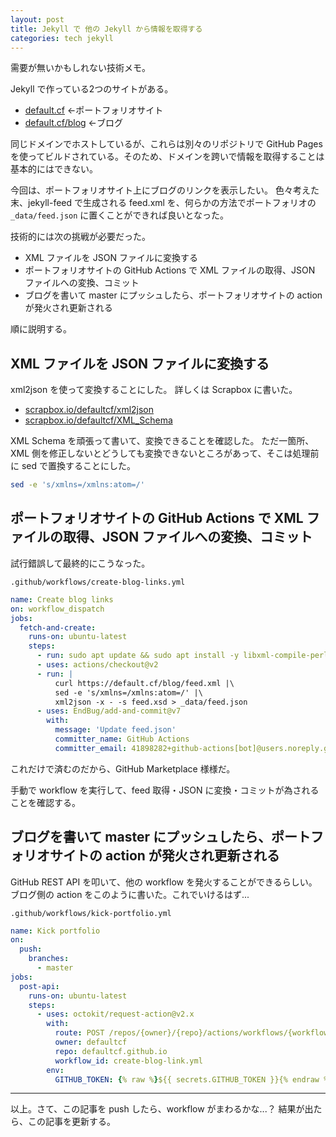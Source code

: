 ```yaml
---
layout: post
title: Jekyll で 他の Jekyll から情報を取得する
categories: tech jekyll
---
```


需要が無いかもしれない技術メモ。

Jekyll で作っている2つのサイトがある。
- [default.cf](https://default.cf/) ←ポートフォリオサイト
- [default.cf/blog](https://default.cf/blog/) ←ブログ

同じドメインでホストしているが、これらは別々のリポジトリで GitHub Pages を使ってビルドされている。そのため、ドメインを跨いで情報を取得することは基本的にはできない。

今回は、ポートフォリオサイト上にブログのリンクを表示したい。
色々考えた末、jekyll-feed で生成される feed.xml を、何らかの方法でポートフォリオの `_data/feed.json` に置くことができれば良いとなった。

技術的には次の挑戦が必要だった。
- XML ファイルを JSON ファイルに変換する
- ポートフォリオサイトの GitHub Actions で XML ファイルの取得、JSON ファイルへの変換、コミット
- ブログを書いて master にプッシュしたら、ポートフォリオサイトの action が発火され更新される

順に説明する。


## XML ファイルを JSON ファイルに変換する

xml2json を使って変換することにした。
詳しくは Scrapbox に書いた。

- [scrapbox.io/defaultcf/xml2json](https://scrapbox.io/defaultcf/xml2json)
- [scrapbox.io/defaultcf/XML_Schema](https://scrapbox.io/defaultcf/XML_Schema)

XML Schema を頑張って書いて、変換できることを確認した。
ただ一箇所、XML 側を修正しないとどうしても変換できないところがあって、そこは処理前に sed で置換することにした。
```bash
sed -e 's/xmlns=/xmlns:atom=/'
```


## ポートフォリオサイトの GitHub Actions で XML ファイルの取得、JSON ファイルへの変換、コミット
試行錯誤して最終的にこうなった。

`.github/workflows/create-blog-links.yml`
```yaml
name: Create blog links
on: workflow_dispatch
jobs:
  fetch-and-create:
    runs-on: ubuntu-latest
    steps:
      - run: sudo apt update && sudo apt install -y libxml-compile-perl libjson-xs-perl
      - uses: actions/checkout@v2
      - run: |
          curl https://default.cf/blog/feed.xml |\
          sed -e 's/xmlns=/xmlns:atom=/' |\
          xml2json -x - -s feed.xsd > _data/feed.json
      - uses: EndBug/add-and-commit@v7
        with:
          message: 'Update feed.json'
          committer_name: GitHub Actions
          committer_email: 41898282+github-actions[bot]@users.noreply.github.com
```

これだけで済むのだから、GitHub Marketplace 様様だ。

手動で workflow を実行して、feed 取得・JSON に変換・コミットが為されることを確認する。


## ブログを書いて master にプッシュしたら、ポートフォリオサイトの action が発火され更新される
GitHub REST API を叩いて、他の workflow を発火することができるらしい。
ブログ側の action をこのように書いた。これでいけるはず...

`.github/workflows/kick-portfolio.yml`
```yaml
name: Kick portfolio
on:
  push:
    branches:
      - master
jobs:
  post-api:
    runs-on: ubuntu-latest
    steps:
      - uses: octokit/request-action@v2.x
        with:
          route: POST /repos/{owner}/{repo}/actions/workflows/{workflow_id}/dispatches
          owner: defaultcf
          repo: defaultcf.github.io
          workflow_id: create-blog-link.yml
        env:
          GITHUB_TOKEN: {% raw %}${{ secrets.GITHUB_TOKEN }}{% endraw %}
```

---

以上。さて、この記事を push したら、workflow がまわるかな...？
結果が出たら、この記事を更新する。
